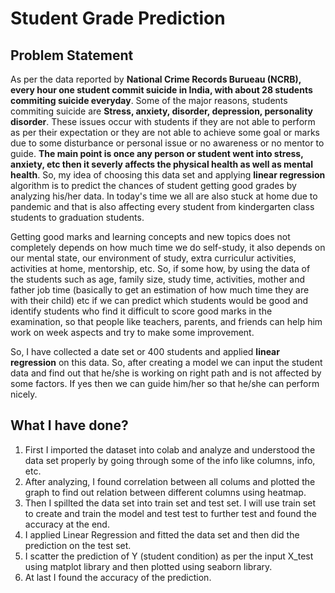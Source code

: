 # Student Grade Prediction

## Problem Statement
As per the data reported by **National Crime Records Burueau (NCRB), every hour one student commit suicide in India, with about 28 students commiting suicide everyday**. Some of the major reasons, students commiting suicide are **Stress, anxiety, disorder, depression, personality disorder**. These issues occur with students if they are not able to perform as per their expectation or they are not able to achieve some goal or marks due to some disturbance or personal issue or no awareness or no mentor to guide. **The main point is once any person or student went into stress, anxiety, etc then it severly affects the physical health as well as mental health**. So, my idea of choosing this data set and applying **linear regression** algorithm is to predict the chances of student getting good grades by analyzing his/her data. In today's time we all are also stuck at home due to pandemic and that is also affecting every student from kindergarten class students to graduation students. 

Getting good marks and learning concepts and new topics does not completely depends on how much time we do self-study, it also depends on our mental state, our environment of study, extra curriculur activities, activities at home, mentorship, etc. So, if some how, by using the data of the students such as age, family size, study time, activities, mother and father job time (basically to get an estimation of how much time they are with their child) etc if we can predict which students would be good and identify students who find it difficult to score good marks in the examination, so that people like teachers, parents, and friends can help him work on week aspects and try to make some improvement.

So, I have collected a date set or 400 students and applied **linear regression** on this data. So, after creating a model we can input the student data and find out that he/she is working on right path and is not affected by some factors. If yes then we can guide him/her so that he/she can perform nicely.

## What I have done?
1. First I imported the dataset into colab and analyze and understood the data set properly by going through some of the info like columns, info, etc.
2. After analyzing, I found correlation between all colums and plotted the graph to find out relation between different columns using heatmap.
3. Then I spillted the data set into train set and test set. I will use train set to create and train the model and test test to further test and found the accuracy at the end.
4. I applied Linear Regression and fitted the data set and then did the prediction on the test set.
5. I scatter the prediction of Y (student condition) as per the input X_test using matplot library and then plotted using seaborn library.
6. At last I found the accuracy of the prediction.
